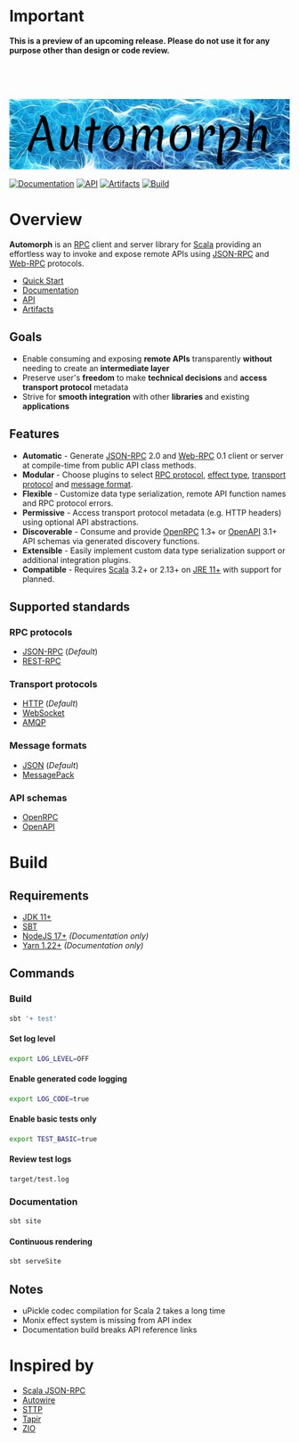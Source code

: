 <br>

# Important

**This is a preview of an upcoming release. Please do not use it for any purpose other than design or code review.**

<br>
<br>
<br>

![automorph](https://github.com/martin-ockajak/automorph/raw/main/docs/images/banner.jpg)

[![Documentation](https://img.shields.io/badge/Website-Documentation-blueviolet)](https://automorph.org)
[![API](https://img.shields.io/badge/Scaladoc-API-blue)](https://automorph.org/api/automorph/index.html)
[![Artifacts](https://img.shields.io/badge/Releases-Artifacts-yellow)](https://mvnrepository.com/artifact/org.automorph/automorph)
[![Build](https://github.com/martin-ockajak/automorph/workflows/Build/badge.svg)](https://github.com/martin-ockajak/automorph/actions/workflows/tests.yml)


# Overview

**Automorph** is an [RPC](https://en.wikipedia.org/wiki/Remote_procedure_call) client and server library for [Scala](https://www.scala-lang.org/) providing an effortless way to invoke and expose remote APIs using [JSON-RPC](https://www.jsonrpc.org/specification) and [Web-RPC](docs/Web-RPC.md) protocols.

* [Quick Start](docs/Quickstart.md)
* [Documentation](https://automorph.org)
* [API](https://automorph.org/api/index.html)
* [Artifacts](https://mvnrepository.com/artifact/org.automorph/automorph)


## Goals

* Enable consuming and exposing **remote APIs** transparently **without** needing to create an **intermediate layer**
* Preserve user's **freedom** to make **technical decisions** and **access transport protocol** metadata
* Strive for **smooth integration** with other **libraries** and existing **applications**


## Features

* **Automatic** - Generate [JSON-RPC](https://www.jsonrpc.org/specification) 2.0 and [Web-RPC](docs/Web-RPC.md) 0.1 client or server at compile-time from public API class methods.
* **Modular** - Choose plugins to select [RPC protocol](docs/Plugins.md#rpc-protocol), [effect type](docs/Plugins.md#effect-system), [transport protocol](docs/Plugins.md#message-transport) and [message format](docs/Plugins.md#message-codec).
* **Flexible** - Customize data type serialization, remote API function names and RPC protocol errors.
* **Permissive** - Access transport protocol metadata (e.g. HTTP headers) using optional API abstractions.
* **Discoverable** - Consume and provide [OpenRPC](https://spec.open-rpc.org) 1.3+ or [OpenAPI](https://github.com/OAI/OpenAPI-Specification) 3.1+ API schemas via generated discovery functions.
* **Extensible** - Easily implement custom data type serialization support or additional integration plugins.
* **Compatible** - Requires [Scala](https://dotty.epfl.ch/) 3.2+ or 2.13+ on [JRE 11+](https://openjdk.java.net/) with support for  planned.

## Supported standards

### RPC protocols

* [JSON-RPC](https://www.jsonrpc.org/specification) (*Default*)
* [REST-RPC](docs/rest-rpc/README.md)

### Transport protocols

* [HTTP](https://en.wikipedia.org/wiki/Hypertext_Transfer_Protocol) (*Default*)
* [WebSocket](https://en.wikipedia.org/wiki/WebSocket)
* [AMQP](https://en.wikipedia.org/wiki/Advanced_Message_Queuing_Protocol)

### Message formats

* [JSON](https://www.json.org) (*Default*)
* [MessagePack](https://msgpack.org)

### API schemas

* [OpenRPC](https://spec.open-rpc.org)
* [OpenAPI](https://github.com/OAI/OpenAPI-Specification)

# Build

## Requirements

* [JDK 11+](https://openjdk.java.net/)
* [SBT](https://www.scala-sbt.org/)
* [NodeJS 17+](https://nodejs.org/) *(Documentation only)*
* [Yarn 1.22+](https://yarnpkg.com/) *(Documentation only)*


## Commands

### Build

```bash
sbt '+ test'
```

#### Set log level

```bash
export LOG_LEVEL=OFF
```

#### Enable generated code logging

```bash
export LOG_CODE=true
```

#### Enable basic tests only

```bash
export TEST_BASIC=true
```

#### Review test logs

```
target/test.log
```

### Documentation

```bash
sbt site
```

#### Continuous rendering

```bash
sbt serveSite
```

## Notes

* uPickle codec compilation for Scala 2 takes a long time
* Monix effect system is missing from API index
* Documentation build breaks API reference links


# Inspired by

* [Scala JSON-RPC](https://github.com/shogowada/scala-json-rpc)
* [Autowire](https://github.com/lihaoyi/autowire)
* [STTP](https://sttp.softwaremill.com)
* [Tapir](https://tapir.softwaremill.com)
* [ZIO](https://zio.dev)
